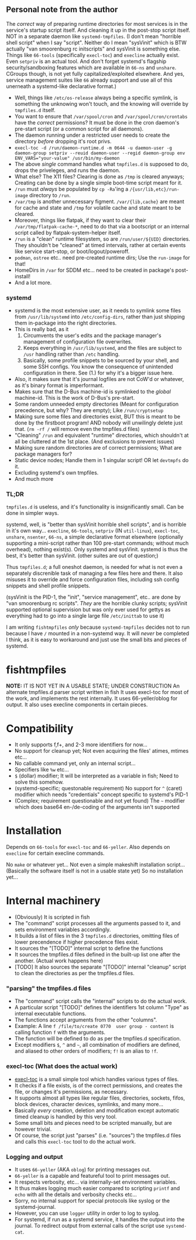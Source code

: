 ## Personal note from the author
The *correct* way of preparing runtime directories for most services is in the service's startup script itself.
And cleaning it up in the post-stop script itself. NOT in a separate daemon like `systemd-tmpfiles`.
(I don't mean "horrible shell script" when I say "script". Neither do I mean "sysVinit" which is BTW actually "van smoorenburg rc initscripts" and sysVinit is something else.
  Things like `66-tools` (specifically `execl-toc`) and `execline` actually exist. Even `setpriv` is an actual tool. And don't forget systemd's flagship security/sandboxing features which are available in `66-ns` and `unshare`. CGroups though, is not yet fully capitalized/exploited elsewhere.
  And yes, service management suites like `66` already support and use all of this unerneath a systemd-like declarative format.)

- Well, things like `/etc/os-release` always being a specific symlink,
  is something the unknowing won't touch, and the knowing will override by `tmpfiles.d` itself.
- You want to ensure that `/var/spool/cron` and `/var/spool/cron/crontabs` have the *correct* permissions?
  It must be done in the cron daemon's pre-start script (or a common script for all daemons).
- The daemon running under a restricted user needs to create the directory *before* dropping it's root privs.
- `execl-toc -d /run/daemon-runtime.d -m 0644 -u daemon-user -g daemon-group setpriv --reuid daemon-user --regid daemon-group env ENV_VARS="your-value" /usr/bin/my-daemon`
- The above *single* command handles what `tmpfiles.d` is supposed to do, drops the priveleges, and runs the daemon.
- What else? The X11 files? Clearing is done as `/tmp` is cleared anyways; Creating can be done by a single simple boot-time script meant for it.
- `/run` must *always* be populated by `cp -Ra`'ing  a `/{usr/lib,etc}/run-image` directory to `/run`.
- `/var/tmp` is another unnecessary figment. `/var/{lib,cache}` are meant for cache and state and `/tmp` for volatile cache and state meant to be cleared.
- Moreover, things like flatpak, if they want to clear their `/var/tmp/flatpak-cache-*`, need to do that via a bootscript or an internal script called by flatpak-system-helper itself.
- `/run` is a "clean" runtime filesystem, so are `/run/user/${UID}` directories.
  They shouldn't be "cleaned" at timed intervals, rather at certain events like service start-stop, or boot/logout/poweroff.
- `podman`, `ostree` etc.. need pre-created runtime dirs; Use the `run-image` for that!
- HomeDirs in `/var` for SDDM etc... need to be created in package's post-install!
- And a lot more.

### systemd
- systemd is the most extensive user, as it needs to symlink some files from `/usr/lib/systemd` into `/etc/config-dirs`, rather than just shipping them in-package into the right directories.
- This is really bad, as it
    1. Circumvents the user's edits and the package manager's management of configuration file overwrites.
    2. Keeps everything in `/usr/lib/systemd`, and the files are subject to `/usr` handling rather than `/etc` handling.
    3. Basically, some profile snippets to be sourced by your shell, and some SSH configs. You know the consequence of unintended configuration in there. See (1.) for why it's a bigger issue here.
- Also, it makes sure that it's journal logfiles are not CoW'd or whatever, as it's binary format is imperformant.
- Makes sure that the D-Bus machine-id is symlinked to the *global* machine-id. This is the work of D-Bus's pre-start.
- Some random unneeded empty directories (Meant for configuration precedence, but why? They are empty); Like `/run/cryptsetup`
- Making sure some files and directories exist, BUT this is meant to be done by the firstboot program! AND nobody will unwilingly delete just that. (`rm -rf /` will remove even the tmpfiles.d files)
- "Cleaning" `/run` and equivalent "runtime" directories, which shouldn't at all be cluttered at the 1st place. (And exclusions to prevent issues)
- Making sure random directories are of correct permissions; What are package managers for?
- Static device nodes; Handle them in 1 singular script! OR let `devtmpfs` do it.
- Excluding systemd's own tmpfiles.
- And much more

### TL;DR
`tmpfiles.d` is useless, and it's functionality is insignificantly small. Can be done in simpler ways.

systemd, well, is "better than sysVinit horrible shell scripts", and is horrible in it's own way...
`execline`, `66-tools`, `setpriv` (IN `util-linux`), `execl-toc`, `unshare`, `nsenter`, `66-ns`,
  a simple declarative format elsewhere (optionally supporting a mini-script rather than 100 pre-start commands; without much overhead), nothing exist(s).
  Only systemd and sysVinit. systemd is thus the best, it's better than sysVinit. (other suites are out of question;)

Thus `tmpfiles.d`; a full oneshot daemon, is needed for what is not even a separately discrenible task of managing a few files here and there.
It also misuses it to override and force configuration files, including ssh config snippets and shell profile snippets.

(sysVinit is the PID-1, the "init", "service management", etc.. are done by "van smoorenburg rc scripts". *They* are the horrible clunky scripts; sysVinit supported optional supervision but was only ever used for gettys as everything had to go into a single large file `/etc/inittab` to use it)

I am writing `fishtmpfiles` *only* because `systemd-tmpfiles` decides not to run because I have `/` mounted in a non-systemd way.
It will *never* be completed I think, as it is easy to workaround and just use the small bits and pieces of systemd.

# fishtmpfiles
**NOTE:** IT IS NOT YET IN A USABLE STATE; UNDER CONSTRUCTION
An alternate tmpfiles.d parser script written in fish
It uses execl-toc for most of the work,
  and implements the rest internally.
It uses 66-yeller/oblog for output.
It also uses execline components in certain pieces.

# Compatibility
- It only supports f,f+, and 2-3 more identifiers for now...
- No support for cleanup yet; Not even acquiring the files' atimes, mtimes etc...
- No callable command yet, only an internal script...
- Specifiers like `%w` etc...
- `$` (dollar) modifier; It will be interpreted as a variable in fish; Need to solve this somehow.
- (systemd-specific; questonable requirement) No support for `^` (caret) modifier which needs "credentials" concept specific to systemd's PID-1
- (Complex; requirement questionable and not yet found) The `~` modifier which does base64 en-/de-coding of the arguments isn't supported

# Installation
Depends on `66-tools` for `execl-toc` and `66-yeller`.
Also depends on `execline` for certain execline commands.

No `make` or whatever yet...
Not even a simple makeshift installation script...
(Basically the software itself is not in a usable state yet)
So no installation yet...

# Internal machinery
- (Obviously) It is scripted in fish
- The "command" script processes all the arguments passed to it, and sets environment variables accordingly.
- It builds a list of files in the 3 `tmpfiles.d` directories, omitting files of lower precendence if higher precedence files exist.
- It sources the "[TODO]" internal script to define the functions
- It sources the tmpfiles.d files defined in the built-up list one after the another. (Actual work happens here)
- [TODO] It also sources the separate "[TODO]" internal "cleanup" script to clean the directories as per the tmpfiles.d files.
### "parsing" the tmpfiles.d files
- The "command" script calls the "internal" scripts to do the actual work.
- A particular script "[TODO]" defines the identifiers 1st column "Type" as internal executable functions.
- The functions accept arguments from the other "columns".
- Example: A line `f /file/to/create 0770  user group - content` is calling function `f` with the arguments.
- The function will be defined to do as per the tmpfiles.d specification.
- Except modifiers `$`, `^` and  `~`, all combination of modifiers are defined, and aliased to other orders of modifiers; `f!` is an alias to `!f`.
### execl-toc (What does the actual work)
- [execl-toc](https://web.obarun.org/software/66-tools/0.1.1.0/execl-toc/) is a small simple tool which handles various types of files.
- It checks if a file exists, is of the correct permissions, and creates the file, or changes it's permissions, as necessary.
- It supports almost all types like regular files, directories, sockets, fifos, block devices, character devices, symlinks, and many more...
- Basically *every* creation, deletion and modification except automatic timed cleanup is handled by this very tool.
- Some small bits and pieces need to be scripted manually, but are however trivial.
- Of course, the script just "parses" (i.e. "sources") the tmpfiles.d files and calls this `execl-toc` tool to do the actual work.
### Logging and output
- It uses `66-yeller` (AKA `oblog`) for printing messages out.
- `66-yeller` is a capable and featureful tool to print messages out.
- It respects verbosity, etc... via internally-set environment variables.
- It thus makes logging much easier compared to scripting `printf` and `echo` with all the details and verbosity checks etc...
- Sorry, no internal support for special protocols like syslog or the systemd-journal.
- However, you can use `logger` utility in order to log to syslog.
- For systemd, if run as a systemd service, it handles the output into the journal. To redirect output from external calls of the script use `systemd-cat`.
